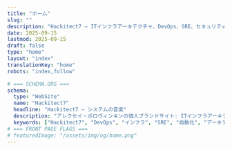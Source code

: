 ```yaml
---
title: "ホーム"
slug: ""
description: "Hackitect7 — ITインフラアーキテクチャ、DevOps、SRE、セキュリティ、自動化。22年以上の経験をサービス、プロジェクト、インサイトに反映。"
date: 2025-09-15
lastmod: 2025-09-15
draft: false
type: "home"
layout: "index"
translationKey: "home"
robots: "index,follow"

# === SCHEMA.ORG ===
schema:
  type: "WebSite"
  name: "Hackitect7"
  headline: "Hackitect7 — システムの音楽"
  description: "アレクセイ・ポロヴィンキンの個人ブランドサイト: ITインフラアーキテクト、DevOps、自動化のエキスパート。"
  keywords: ["Hackitect7", "DevOps", "インフラ", "SRE", "自動化", "アーキテクチャ"]
# === FRONT PAGE FLAGS ===
# featuredImage: "/assets/img/og/home.png"
---
```

